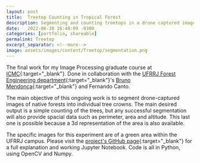 ```yaml
---
layout: post
title:  Treetop Counting in Tropical Forest
description: Segmenting and counting treetops in a drone captured image of a forest. 
date:   2022-06-30 16:48:09 -0300
categories: [portfolio, shareable]
permalink: Treetop
excerpt_separator: <!--more-->
image: assets/images/content/Treetop/segmentation.png
---
```

The final work for my Image Processing graduate course at [ICMC](https://www.icmc.usp.br/){:target="_blank"}. Done in collaboration with the [UFRRJ Forest Engineering department](http://www.if.ufrrj.br/inst/graduacao.html){:target="_blank"}'s [Bruno Mendonça](https://institutos.ufrrj.br/if/bruno-araujo-furtado-de-mendonca/){:target="_blank"} and Fernando Canto. 

The main objective of this ongoing work is to segment drone-captured images of native forests into individual tree crowns. The main desired output is a simple counting of the trees, but any successful segmentation will also provide spacial data such as perimeter, area and altitude. This last one is possible because a 3d representation of the area is also available.

The specific images for this experiment are of a green area within the UFRRJ campus. Please visit the [project's GitHub page](https://github.com/anlutfi/SCC5830_final){:target="_blank"} for a full explanation and working <span class = "skill">Jupyter Notebook</span>. Code is all in <span class = "skill">Python</span>, using <span class = "skill">OpenCV</span> and <span class = "skill">Numpy</span>.

<!--more--><br><br>